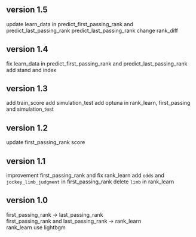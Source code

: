 ## version 1.5
update learn_data in predict_first_passing_rank and predict_last_passing_rank
predict_last_passing_rank change rank_diff

## version 1.4
fix learn_data in predict_first_passing_rank and predict_last_passing_rank
add stand and index

## version 1.3
add train_score
add simulation_test
add optuna in rank_learn, first_passing and simulation_test

## version 1.2
update first_passing_rank score

## version 1.1
improvement first_passing_rank and fix rank_learn
add `odds` and `jockey_limb_judgment` in first_passing_rank
delete `limb` in rank_learn

## version 1.0
first_passing_rank -> last_passing_rank  
first_passing_rank and last_passing_rank -> rank_learn  
rank_learn use lightbgm
